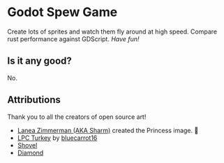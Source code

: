 # Godot Spew Game

Create lots of sprites and watch them fly around at high speed.  Compare rust performance against GDScript.  _Have fun!_

## Is it any good?

No.

## Attributions

Thank you to all the creators of open source art!

- [Lanea Zimmerman (AKA Sharm)](https://opengameart.org/content/liberated-pixel-cup-lpc-base-assets-sprites-map-tiles) created the Princess image. 👸
- [LPC Turkey](https://opengameart.org/content/lpc-turkey) by [bluecarrot16](https://opengameart.org/users/bluecarrot16)
- [Shovel](https://opengameart.org/content/shovel-1)
- [Diamond](https://opengameart.org/content/diamond-1)

